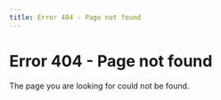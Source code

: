 ```yaml
---
title: Error 404 - Page not found
---
```


# Error 404 - Page not found

The page you are looking for could not be found.
